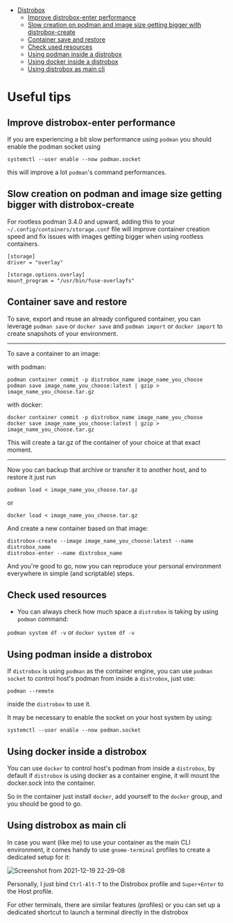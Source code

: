 - [Distrobox](README.md)
  * [Improve distrobox-enter performance](#improve-distrobox-enter-performance)
  * [Slow creation on podman and image size getting bigger with distrobox-create](#slow-creation-on-podman-and-image-size-getting-bigger-with-distrobox-create)
  * [Container save and restore](#container-save-and-restore)
  * [Check used resources](#check-used-resources)
  * [Using podman inside a distrobox](#using-podman-inside-a-distrobox)
  * [Using docker inside a distrobox](#using-docker-inside-a-distrobox)
  * [Using distrobox as main cli](#using-distrobox-as-main-cli)

# Useful tips

## Improve distrobox-enter performance

If you are experiencing a bit slow performance using `podman` you should enable
the podman socket using

`systemctl --user enable --now podman.socket`

this will improve a lot `podman`'s command performances.

## Slow creation on podman and image size getting bigger with distrobox-create

For rootless podman 3.4.0 and upward, adding this to your `~/.config/containers/storage.conf` file
will improve container creation speed and fix issues with images getting bigger when using
rootless containers.

```
[storage]
driver = "overlay"

[storage.options.overlay]
mount_program = "/usr/bin/fuse-overlayfs"
```

## Container save and restore

To save, export and reuse an already configured container, you can leverage `podman save` or `docker save` and `podman import` or `docker import`
to create snapshots of your environment.

---

To save a container to an image:

with podman:

```
podman container commit -p distrobox_name image_name_you_choose
podman save image_name_you_choose:latest | gzip > image_name_you_choose.tar.gz
```

with docker:

```
docker container commit -p distrobox_name image_name_you_choose
docker save image_name_you_choose:latest | gzip > image_name_you_choose.tar.gz
```

This will create a tar.gz of the container of your choice at that exact moment.

---

Now you can backup that archive or transfer it to another host, and to restore it
just run

```
podman load < image_name_you_choose.tar.gz
```

or

```
docker load < image_name_you_choose.tar.gz
```

And create a new container based on that image:

```
distrobox-create --image image_name_you_choose:latest --name distrobox_name
distrobox-enter --name distrobox_name
```

And you're good to go, now you can reproduce your personal environment everywhere
in simple (and scriptable) steps.

## Check used resources

- You can always check how much space a `distrobox` is taking by using `podman` command:

`podman system df -v` or `docker system df -v`

## Using podman inside a distrobox

If `distrobox` is using `podman` as the container engine, you can use `podman socket` to
control host's podman from inside a `distrobox`, just use:

`podman --remote`

inside the `distrobox` to use it.

It may be necessary to enable the socket on your host system by using:

`systemctl --user enable --now podman.socket`

## Using docker inside a distrobox

You can use `docker` to control host's podman from inside a `distrobox`,
by default if `distrobox` is using docker as a container engine, it will mount the
docker.sock into the container.

So in the container just install `docker`, add yourself to the `docker` group, and
you should be good to go.

## Using distrobox as main cli

In case you want (like me) to use your container as the main CLI environment, it comes
handy to use `gnome-terminal` profiles to create a dedicated setup for it:

![Screenshot from 2021-12-19 22-29-08](https://user-images.githubusercontent.com/598882/146691460-b8a5bb0a-a83d-4e32-abd0-4a0ff9f50eb7.png)

Personally, I just bind `Ctrl-Alt-T` to the Distrobox profile and `Super+Enter` to the Host profile.

For other terminals, there are similar features (profiles) or  you can set up a dedicated shortcut to
launch a terminal directly in the distrobox
